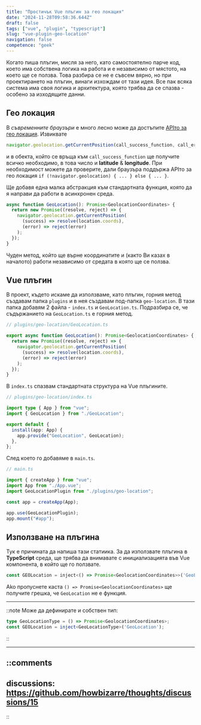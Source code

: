 ```yaml
---
title: "Простичък Vue плъгин за гео локация"
date: "2024-11-28T09:58:36.644Z"
draft: false
tags: ["vue", "plugin", "typescript"]
slug: "vue-plugin-geo-location"
navigation: false
competence: "geek"
---
```


Когато пиша плъгин, мисля за него, като самостоятелно парче код, което има собствена логика на работа и е независимо от мястото, на което ще се ползва. Това разбира се не е съвсем вярно, но при проектирането на плъгин, винаги изхождам от тази идея. Все пак всяка система има своя логика и архитектура, която трябва да се спазва - особено за изходящите данни.

<!--more-->

## Гео локация

В *съвременните браузъри* е много лесно може да достъпите [APIто за гео локация](https://developer.mozilla.org/en-US/docs/Web/API/Geolocation_API). Извиквате 

```javascript
navigator.geolocation.getCurrentPosition(call_success_function, call_error_function);
```

и в обекта, който се връща към `call_success_function` ще получите всичко необходимо, в това число и **latitude** & **longitude**. При необходимост можете да проверите, дали браузъра поддържа APIто за гео локация `if (!navigator.geolocation) { ... } else { ... }`.

Ще добавя една малка абстракция към стандартната функция, която да я направи да работи в асинхронен среда.

```typescript
async function GeoLocation(): Promise<GeolocationCoordinates> {
  return new Promise((resolve, reject) => {
    navigator.geolocation.getCurrentPosition(
      (success) => resolve(location.coords),
      (error) => reject(error)
    );
  });
}
```

Чуден метод, който ще върне координатите и (както Ви казах в началото) работи независимо от средата в която ще се ползва.

## Vue плъгин

В проект, където искаме да използваме, като плъгин, горния метод създавам папка `plugins` и в нея създавам под-папка `geo-location`. В тази папка добавям 2 файла - `index.ts` и `GeoLocation.ts`. Подразбира се, че съдържанието на `GeoLocation.ts` е горния метод.

```typescript
// plugins/geo-location/GeoLocation.ts

export async function GeoLocation(): Promise<GeolocationCoordinates> {
  return new Promise((resolve, reject) => {
    navigator.geolocation.getCurrentPosition(
      (success) => resolve(location.coords),
      (error) => reject(error)
    );
  });
}
```

В `index.ts` спазвам стандартната структура на Vue плъгините.

```typescript
// plugins/geo-location/index.ts

import type { App } from "vue";
import { GeoLocation } from "./GeoLocation";

export default {
  install(app: App) {
    app.provide("GeoLocation", GeoLocation);
  },
};
```

След което го добавяме в `main.ts`.

```typescript
// main.ts

import { createApp } from "vue";
import App from "./App.vue";
import GeoLocationPlugin from "./plugins/geo-location";

const app = createApp(App);

app.use(GeoLocationPlugin);
app.mount("#app");
```

## Използване на плъгина

Тук е причината да напиша тази статиика. За да използвате плъгина в **TypeScript** среда, ще трябва да внимавате с инициализацията във Vue компонента, в който ще го ползвате.

```typescript
const GEOLocation = inject<() => Promise<GeolocationCoordinates>>('GeoLocation');
```

Ako пропуснете каста `() => Promise<GeolocationCoordinates>` ще получите грешка, че `GeoLocation` не е функция.

---

::note
Може да дефинирате и собствен тип:
  
  ```typescript
  type GeoLocationType = () => Promise<GeolocationCoordinates>;
  const GEOLocation = inject<GeoLocationType>('GeoLocation');
  ```
::

---

::comments
---
discussions: https://github.com/howbizarre/thoughts/discussions/15
---
::
